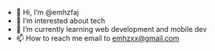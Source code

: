 - 👋 Hi, I’m @emhzfaj
- 👀 I’m interested about tech
- 🌱 I’m currently learning web development and mobile dev
- 📫 How to reach me email to emhzxx@gmail.com

<!---
emhzxx/emhzxx is a ✨ special ✨ repository because its `README.md` (this file) appears on your GitHub profile.
You can click the Preview link to take a look at your changes.
--->
